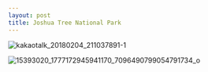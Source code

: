 ```yaml
---
layout: post
title: Joshua Tree National Park
---
```


![kakaotalk_20180204_211037891-1](https://user-images.githubusercontent.com/26464535/35777422-ee877e0e-09f0-11e8-9a56-29965f7f6065.jpg)


![15393020_1777172945941170_7096490799054791734_o](https://user-images.githubusercontent.com/26464535/35768405-6c5ef018-093e-11e8-974b-1922feba1981.jpg)
